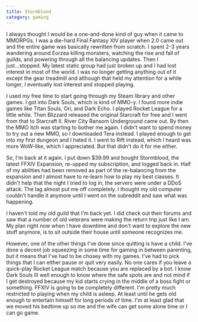 ```yaml
---
title: Stormblood
category: gaming
---
```

I always thought I would be a one-and-done kind of guy when it came to MMORPGs. I was a die-hard Final Fantasy XIV player when 2.0 came out and the entire game was basically rewritten from scratch. I spent 2-3 years wandering around Eorzea killing monsters, watching the rise and fall of guilds, and powering through all the balancing updates. Then I just...stopped. My latest static group had just broken up and I had lost interest in most of the world. I was no longer getting anything out of it except the gear treadmill and although that held my attention for a while longer, I eventually lost interest and stopped playing.

I used my free time to start going through my Steam library and other games. I got into Dark Souls, which is kind of MMO-y. I found more indie games like Titan Souls, Ori, and Dark Echo. I played Rocket League for a little while. Then Blizzard released the original Starcraft for free and I went from that to Starcraft II. River City Ransom Underground came out. By then the MMO itch was starting to bother me again. I didn't want to spend money to try out a new MMO, so I downloaded Tera instead. I played enough to get into my first dungeon and I hated it. I went to Rift instead, which I heard was more WoW-like, which I appreciated. But that didn't do it for me either.

So, I'm back at it again. I put down $39.99 and bought Stormblood, the latest FFXIV Expansion, re-upped my subscription, and logged back in. Half of my abilities had been removed as part of the re-balancing from the expansion and I almost have to re-learn how to play my best classes. It didn't help that the night I tried to log in, the servers were under a DDoS attack. The lag almost put me off completely. I thought my old computer couldn't handle it anymore until I went on the subreddit and saw what was happening.

I haven't told my old guild that I'm back yet. I did check out their forums and saw that a number of old veterans were making the return trip just like I am. My plan right now when I have downtime and don't want to explore the new stuff anymore, is to sit outside their house until someone recognizes me.

However, one of the other things I've done since quitting is have a child. I've done a decent job squeezing in some time for gaming in between parenting, but it means that I've had to be chosey with my games. I've had to pick things that I can either pause or quit very easily. No one cares if you leave a quick-play Rocket League match because you are replaced by a bot. I know Dark Souls III well enough to know where the safe spots are and not mind if I get destroyed because my kid starts crying in the middle of a boss fight or something. FFXIV is going to be completely different. I'm pretty much restricted to playing when my child is asleep. At least until he gets old enough to entertain himself for long periods of time. I'm at least glad that we moved his bedtime up so me and the wife can get some alone time or I can go game.